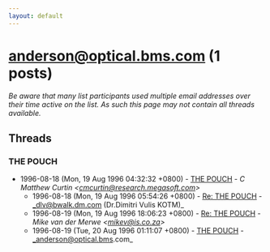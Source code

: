 ```yaml
---
layout: default
---
```


# anderson@optical.bms.com (1 posts)

_Be aware that many list participants used multiple email addresses over their time active on the list. As such this page may not contain all threads available._

## Threads

### THE POUCH
+ 1996-08-18 (Mon, 19 Aug 1996 04:32:32 +0800) - [THE POUCH](/archive/1996/08/7dcb280c2fdff6d7f9babeea8af0f81afb1346057b1325eadd3276199cf0f05b) - _C Matthew Curtin \<cmcurtin@research.megasoft.com\>_
  + 1996-08-18 (Mon, 19 Aug 1996 05:54:26 +0800) - [Re: THE POUCH](/archive/1996/08/2c67ebc4987ca4f6044e517922fb953dec5dd8b37ad4683065aa6ca5ea64ec11) - _dlv@bwalk.dm.com (Dr.Dimitri Vulis KOTM)_
  + 1996-08-19 (Mon, 19 Aug 1996 18:06:23 +0800) - [Re: THE POUCH](/archive/1996/08/2256b98114f81403f26c3425d33b4e9011182f670e56ebede28c3b8a6de4bedb) - _Mike van der Merwe \<mikev@is.co.za\>_
  + 1996-08-19 (Tue, 20 Aug 1996 01:11:07 +0800) - [THE POUCH](/archive/1996/08/a99a7381a5989f0c08ec5459332e86f04c6fb82718ef552dd82a769d4c6bf100) - _anderson@optical.bms.com_

